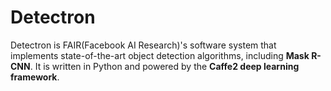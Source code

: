 # Detectron

Detectron is FAIR(Facebook AI Research)'s software system that implements state-of-the-art object detection algorithms, including **Mask R-CNN**. It is written in Python and powered by the **Caffe2 deep learning framework**.